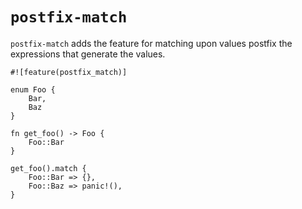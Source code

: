 # `postfix-match`

`postfix-match` adds the feature for matching upon values postfix
the expressions that generate the values.

```rust,edition2021
#![feature(postfix_match)]

enum Foo {
    Bar,
    Baz
}

fn get_foo() -> Foo {
    Foo::Bar
}

get_foo().match {
    Foo::Bar => {},
    Foo::Baz => panic!(),
}
```
